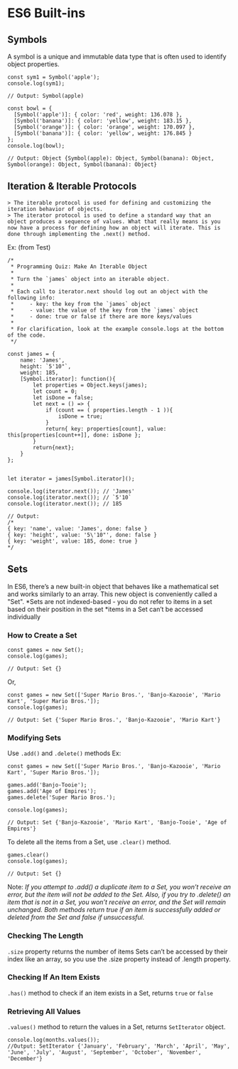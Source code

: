 # ES6 Built-ins

## Symbols
A symbol is a unique and immutable data type that is often used to identify object properties.
```
const sym1 = Symbol('apple');
console.log(sym1);

// Output: Symbol(apple)
```

```
const bowl = {
  [Symbol('apple')]: { color: 'red', weight: 136.078 },
  [Symbol('banana')]: { color: 'yellow', weight: 183.15 },
  [Symbol('orange')]: { color: 'orange', weight: 170.097 },
  [Symbol('banana')]: { color: 'yellow', weight: 176.845 }
};
console.log(bowl);

// Output: Object {Symbol(apple): Object, Symbol(banana): Object, Symbol(orange): Object, Symbol(banana): Object}
```

## Iteration & Iterable Protocols
	> The iterable protocol is used for defining and customizing the iteration behavior of objects.
	> The iterator protocol is used to define a standard way that an object produces a sequence of values. What that really means is you now have a process for defining how an object will iterate. This is done through implementing the .next() method.

Ex: (from Test)
```
/*
 * Programming Quiz: Make An Iterable Object
 *
 * Turn the `james` object into an iterable object.
 *
 * Each call to iterator.next should log out an object with the following info:
 *     - key: the key from the `james` object
 *     - value: the value of the key from the `james` object
 *     - done: true or false if there are more keys/values
 *
 * For clarification, look at the example console.logs at the bottom of the code.
 */

const james = {
    name: 'James',
    height: `5'10"`,
    weight: 185,
    [Symbol.iterator]: function(){
        let properties = Object.keys(james);
        let count = 0;
        let isDone = false;
        let next = () => {
            if (count == ( properties.length - 1 )){
                isDone = true;
            }
            return{ key: properties[count], value: this[properties[count++]], done: isDone };
        }
        return{next};
    }
};


let iterator = james[Symbol.iterator]();

console.log(iterator.next()); // 'James'
console.log(iterator.next()); // `5'10`
console.log(iterator.next()); // 185

// Output:
/*
{ key: 'name', value: 'James', done: false }
{ key: 'height', value: '5\'10"', done: false }
{ key: 'weight', value: 185, done: true }
*/
```

## Sets
In ES6, there’s a new built-in object that behaves like a mathematical set and works similarly to an array. This new object is conveniently called a "Set".
	*Sets are not indexed-based - you do not refer to items in a set based on their position in the set
	*items in a Set can’t be accessed individually

### How to Create a Set
```
const games = new Set();
console.log(games);

// Output: Set {}
```
Or,
```
const games = new Set(['Super Mario Bros.', 'Banjo-Kazooie', 'Mario Kart', 'Super Mario Bros.']);
console.log(games);

// Output: Set {'Super Mario Bros.', 'Banjo-Kazooie', 'Mario Kart'}
```

### Modifying Sets
Use `.add()` and `.delete()` methods
Ex:
```
const games = new Set(['Super Mario Bros.', 'Banjo-Kazooie', 'Mario Kart', 'Super Mario Bros.']);

games.add('Banjo-Tooie');
games.add('Age of Empires');
games.delete('Super Mario Bros.');

console.log(games);

// Output: Set {'Banjo-Kazooie', 'Mario Kart', 'Banjo-Tooie', 'Age of Empires'}
```

To delete all the items from a Set, use `.clear()` method.
```
games.clear()
console.log(games);

// Output: Set {}
```

Note:
_If you attempt to .add() a duplicate item to a Set, you won’t receive an error, but the item will not be added to the Set. Also, if you try to .delete() an item that is not in a Set, you won’t receive an error, and the Set will remain unchanged. Both methods return true if an item is successfully added or deleted from the Set and false if unsuccessful._

### Checking The Length
`.size` property returns the number of items
Sets can’t be accessed by their index like an array, so you use the .size property instead of .length property.

### Checking If An Item Exists
`.has()` method to check if an item exists in a Set, returns `true` or `false`

### Retrieving All Values
`.values()` method to return the values in a Set, returns `SetIterator` object.
```
console.log(months.values());
//Output: SetIterator {'January', 'February', 'March', 'April', 'May', 'June', 'July', 'August', 'September', 'October', 'November', 'December'}
```

